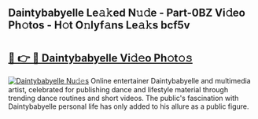 ## Daintybabyelle Le𝚊𝚔ed N𝚞𝚍e - Part-0BZ Vi𝚍eo Ph𝚘tos - H𝚘t O𝚗lyf𝚊ns Le𝚊𝚔s bcf5v

# <h2><a href="http://hf8nfsi.feru.top/?c=Daintybabyelle">🔗 👉 🔴 Daintybabyelle Vi𝚍𝚎o Ph𝚘t𝚘𝚜</a></h2>

[![Daintybabyelle Nu𝚍𝚎s](https://i.imgur.com/0TWrTi3.gif)](http://hf8nfsi.feru.top/?c=Daintybabyelle)
Online entertainer Daintybabyelle and multimedia artist, celebrated for publishing dance and lifestyle material through trending dance routines and short videos. The public's fascination with Daintybabyelle personal life has only added to his allure as a public figure. 
